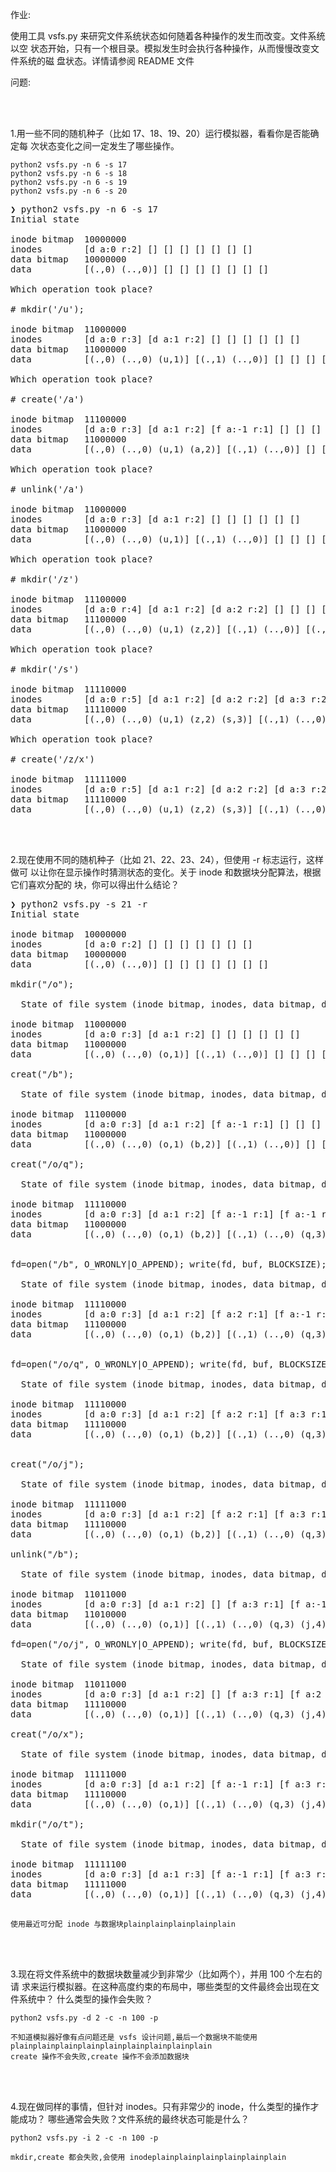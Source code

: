 作业:

使用工具 vsfs.py 来研究文件系统状态如何随着各种操作的发生而改变。文件系统以空
状态开始，只有一个根目录。模拟发生时会执行各种操作，从而慢慢改变文件系统的磁
盘状态。详情请参阅 README 文件

问题:

<br/>
<br/>

1.用一些不同的随机种子（比如 17、18、19、20）运行模拟器，看看你是否能确定每
次状态变化之间一定发生了哪些操作。

```shell script
python2 vsfs.py -n 6 -s 17
python2 vsfs.py -n 6 -s 18
python2 vsfs.py -n 6 -s 19
python2 vsfs.py -n 6 -s 20
```


<pre>
❯ python2 vsfs.py -n 6 -s 17
Initial state

inode bitmap  10000000
inodes        [d a:0 r:2] [] [] [] [] [] [] [] 
data bitmap   10000000
data          [(.,0) (..,0)] [] [] [] [] [] [] [] 

Which operation took place?

# mkdir('/u'); 

inode bitmap  11000000
inodes        [d a:0 r:3] [d a:1 r:2] [] [] [] [] [] [] 
data bitmap   11000000
data          [(.,0) (..,0) (u,1)] [(.,1) (..,0)] [] [] [] [] [] [] 

Which operation took place?

# create('/a')

inode bitmap  11100000
inodes        [d a:0 r:3] [d a:1 r:2] [f a:-1 r:1] [] [] [] [] [] 
data bitmap   11000000
data          [(.,0) (..,0) (u,1) (a,2)] [(.,1) (..,0)] [] [] [] [] [] [] 

Which operation took place?

# unlink('/a')

inode bitmap  11000000
inodes        [d a:0 r:3] [d a:1 r:2] [] [] [] [] [] [] 
data bitmap   11000000
data          [(.,0) (..,0) (u,1)] [(.,1) (..,0)] [] [] [] [] [] [] 

Which operation took place?

# mkdir('/z')

inode bitmap  11100000
inodes        [d a:0 r:4] [d a:1 r:2] [d a:2 r:2] [] [] [] [] [] 
data bitmap   11100000
data          [(.,0) (..,0) (u,1) (z,2)] [(.,1) (..,0)] [(.,2) (..,0)] [] [] [] [] [] 

Which operation took place?

# mkdir('/s')

inode bitmap  11110000
inodes        [d a:0 r:5] [d a:1 r:2] [d a:2 r:2] [d a:3 r:2] [] [] [] [] 
data bitmap   11110000
data          [(.,0) (..,0) (u,1) (z,2) (s,3)] [(.,1) (..,0)] [(.,2) (..,0)] [(.,3) (..,0)] [] [] [] [] 

Which operation took place?

# create('/z/x')

inode bitmap  11111000
inodes        [d a:0 r:5] [d a:1 r:2] [d a:2 r:2] [d a:3 r:2] [f a:-1 r:1] [] [] [] 
data bitmap   11110000
data          [(.,0) (..,0) (u,1) (z,2) (s,3)] [(.,1) (..,0)] [(.,2) (..,0) (x,4)] [(.,3) (..,0)] [] [] [] [] 
</pre>

<br/>
<br/>

2.现在使用不同的随机种子（比如 21、22、23、24），但使用 -r 标志运行，这样做可
以让你在显示操作时猜测状态的变化。关于 inode 和数据块分配算法，根据它们喜欢分配的
块，你可以得出什么结论？

<pre>
❯ python2 vsfs.py -s 21 -r
Initial state

inode bitmap  10000000
inodes        [d a:0 r:2] [] [] [] [] [] [] [] 
data bitmap   10000000
data          [(.,0) (..,0)] [] [] [] [] [] [] [] 

mkdir("/o");

  State of file system (inode bitmap, inodes, data bitmap, data)?

inode bitmap  11000000
inodes        [d a:0 r:3] [d a:1 r:2] [] [] [] [] [] [] 
data bitmap   11000000
data          [(.,0) (..,0) (o,1)] [(.,1) (..,0)] [] [] [] [] [] [] 

creat("/b");

  State of file system (inode bitmap, inodes, data bitmap, data)?

inode bitmap  11100000
inodes        [d a:0 r:3] [d a:1 r:2] [f a:-1 r:1] [] [] [] [] [] 
data bitmap   11000000
data          [(.,0) (..,0) (o,1) (b,2)] [(.,1) (..,0)] [] [] [] [] [] [] 

creat("/o/q");

  State of file system (inode bitmap, inodes, data bitmap, data)?

inode bitmap  11110000
inodes        [d a:0 r:3] [d a:1 r:2] [f a:-1 r:1] [f a:-1 r:1] [] [] [] [] 
data bitmap   11000000
data          [(.,0) (..,0) (o,1) (b,2)] [(.,1) (..,0) (q,3)] [] [] [] [] [] [] 


fd=open("/b", O_WRONLY|O_APPEND); write(fd, buf, BLOCKSIZE); close(fd);

  State of file system (inode bitmap, inodes, data bitmap, data)?

inode bitmap  11110000
inodes        [d a:0 r:3] [d a:1 r:2] [f a:2 r:1] [f a:-1 r:1] [] [] [] [] 
data bitmap   11100000
data          [(.,0) (..,0) (o,1) (b,2)] [(.,1) (..,0) (q,3)] [b] [] [] [] [] [] 


fd=open("/o/q", O_WRONLY|O_APPEND); write(fd, buf, BLOCKSIZE); close(fd);

  State of file system (inode bitmap, inodes, data bitmap, data)?

inode bitmap  11110000
inodes        [d a:0 r:3] [d a:1 r:2] [f a:2 r:1] [f a:3 r:1] [] [] [] [] 
data bitmap   11110000
data          [(.,0) (..,0) (o,1) (b,2)] [(.,1) (..,0) (q,3)] [b] [q] [] [] [] [] 


creat("/o/j");

  State of file system (inode bitmap, inodes, data bitmap, data)?

inode bitmap  11111000
inodes        [d a:0 r:3] [d a:1 r:2] [f a:2 r:1] [f a:3 r:1] [f a:-1 r:1] [] [] [] 
data bitmap   11110000
data          [(.,0) (..,0) (o,1) (b,2)] [(.,1) (..,0) (q,3) (j,4)] [b] [q] [] [] [] [] 

unlink("/b");

  State of file system (inode bitmap, inodes, data bitmap, data)?

inode bitmap  11011000
inodes        [d a:0 r:3] [d a:1 r:2] [] [f a:3 r:1] [f a:-1 r:1] [] [] [] 
data bitmap   11010000
data          [(.,0) (..,0) (o,1)] [(.,1) (..,0) (q,3) (j,4)] [] [q] [] [] [] [] 

fd=open("/o/j", O_WRONLY|O_APPEND); write(fd, buf, BLOCKSIZE); close(fd);

  State of file system (inode bitmap, inodes, data bitmap, data)?

inode bitmap  11011000
inodes        [d a:0 r:3] [d a:1 r:2] [] [f a:3 r:1] [f a:2 r:1] [] [] [] 
data bitmap   11110000
data          [(.,0) (..,0) (o,1)] [(.,1) (..,0) (q,3) (j,4)] [j] [q] [] [] [] [] 

creat("/o/x");

  State of file system (inode bitmap, inodes, data bitmap, data)?

inode bitmap  11111000
inodes        [d a:0 r:3] [d a:1 r:2] [f a:-1 r:1] [f a:3 r:1] [f a:2 r:1] [] [] [] 
data bitmap   11110000
data          [(.,0) (..,0) (o,1)] [(.,1) (..,0) (q,3) (j,4) (x,2)] [j] [q] [] [] [] [] 

mkdir("/o/t");

  State of file system (inode bitmap, inodes, data bitmap, data)?

inode bitmap  11111100
inodes        [d a:0 r:3] [d a:1 r:3] [f a:-1 r:1] [f a:3 r:1] [f a:2 r:1] [d a:4 r:2] [] [] 
data bitmap   11111000
data          [(.,0) (..,0) (o,1)] [(.,1) (..,0) (q,3) (j,4) (x,2) (t,5)] [j] [q] [(.,5) (..,1)] [] [] [] 

</pre>

    使用最近可分配 inode 与数据块plainplainplainplainplain

<br/>
<br/>

3.现在将文件系统中的数据块数量减少到非常少（比如两个），并用 100 个左右的请
求来运行模拟器。在这种高度约束的布局中，哪些类型的文件最终会出现在文件系统中？
什么类型的操作会失败？

```shell script
python2 vsfs.py -d 2 -c -n 100 -p
```
    
    不知道模拟器好像有点问题还是 vsfs 设计问题,最后一个数据块不能使用plainplainplainplainplainplainplainplainplain
    create 操作不会失败,create 操作不会添加数据块
    
<br/>
<br/>

4.现在做同样的事情，但针对 inodes。只有非常少的 inode，什么类型的操作才能成功？
哪些通常会失败？文件系统的最终状态可能是什么？

```shell script
python2 vsfs.py -i 2 -c -n 100 -p
```
    
    mkdir,create 都会失败,会使用 inodeplainplainplainplainplainplain